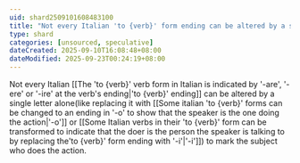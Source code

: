 ```yaml
---
uid: shard2509101608483100
title: "Not every Italian 'to {verb}' form ending can be altered by a single letter alone to mark the subject who does the action."
type: shard
categories: [unsourced, speculative]
dateCreated: 2025-09-10T16:08:48+08:00
dateModified: 2025-09-23T00:24:19+08:00
---
```

Not every Italian [[The 'to {verb}' verb form in Italian is indicated by '-are', '-ere' or '-ire' at the verb's ending|'to {verb}' ending]] can be altered by a single letter alone(like replacing it with [[Some italian 'to {verb}' forms can be changed to an ending in '-o' to show that the speaker is the one doing the action|'-o']] or [[Some Italian verbs in their 'to {verb}' form can be transformed to indicate that the doer is the person the speaker is talking to by replacing the'to {verb}' form ending with '-i'|'-i']]) to mark the subject who does the action.